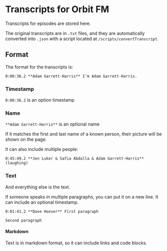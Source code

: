 # Transcripts for Orbit FM

Transcripts for episodes are stored here.

The original transcripts are in `.txt` files, and they are automatically converted into `.json` with a script located at `/scripts/convertTranscript`.

## Format

The format for the transcripts is:

```
0:00:36.2 **Adam Garrett-Harris** I’m Adam Garrett-Harris.
```

### Timestamp

`0:00:36.2` is an option timestamp

### Name

`**Adam Garrett-Harris**` is an optional name

If it matches the first and last name of a known person, their picture will be shown on the page.

It can also include multiple people:

```
0:45:49.2 **Jen Luker & Safia Abdalla & Adam Garrett-Harris** (laughing)
```

### Text

And everything else is the text.

If someone speaks in multiple paragraphs, you can put it on a new line. It can include an optional timestamp.

```
0:01:41.2 **Dave Hoover** First paragraph

Second paragraph
```

#### Markdown

Text is in markdown format, so it can include links and code blocks.
